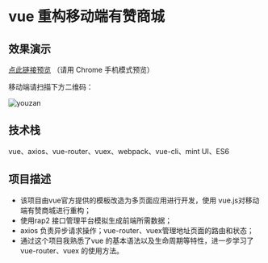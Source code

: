 # vue 重构移动端有赞商城

## 效果演示

[点此链接预览](http://blog.guozisha.com/youzan/dist/)  （请用 Chrome 手机模式预览）

移动端请扫描下方二维码：

![youzan](http://wx3.sinaimg.cn/mw690/d1b5fd6bgy1fvipu4wm64j208c08c0t3.jpg)

## 技术栈

vue、axios、vue-router、vuex、webpack、vue-cli、mint UI、ES6

## 项目描述

* 该项目由vue官方提供的模板改造为多页面应用进行开发，使用 vue.js对移动端有赞商城进行重构；
* 使用rap2 接口管理平台模拟生成前端所需数据；
* axios 负责异步请求操作；vue-router、vuex管理地址页面的路由和状态；
* 通过这个项目我熟悉了vue 的基本语法以及生命周期等特性，进一步学习了 vue-router、vuex 的使用方法。


